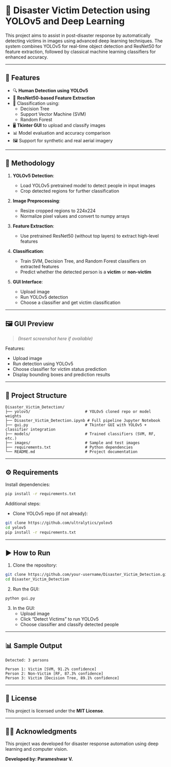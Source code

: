 # 🛑 Disaster Victim Detection using YOLOv5 and Deep Learning

This project aims to assist in post-disaster response by automatically detecting victims in images using advanced deep learning techniques. The system combines YOLOv5 for real-time object detection and ResNet50 for feature extraction, followed by classical machine learning classifiers for enhanced accuracy.

---

## 📌 Features

- 🔍 **Human Detection using YOLOv5**
- 🧠 **ResNet50-based Feature Extraction**
- 🤖 Classification using:
  - Decision Tree
  - Support Vector Machine (SVM)
  - Random Forest
- 🖥️ **Tkinter GUI** to upload and classify images
- 📊 Model evaluation and accuracy comparison
- 🖼️ Support for synthetic and real aerial imagery

---

## 🧠 Methodology

1. **YOLOv5 Detection**:
   - Load YOLOv5 pretrained model to detect people in input images
   - Crop detected regions for further classification

2. **Image Preprocessing**:
   - Resize cropped regions to 224x224
   - Normalize pixel values and convert to numpy arrays

3. **Feature Extraction**:
   - Use pretrained ResNet50 (without top layers) to extract high-level features

4. **Classification**:
   - Train SVM, Decision Tree, and Random Forest classifiers on extracted features
   - Predict whether the detected person is a **victim** or **non-victim**

5. **GUI Interface**:
   - Upload image
   - Run YOLOv5 detection
   - Choose a classifier and get victim classification

---

## 🖼️ GUI Preview

> *(Insert screenshot here if available)*

Features:
- Upload image
- Run detection using YOLOv5
- Choose classifier for victim status prediction
- Display bounding boxes and prediction results

---

## 📁 Project Structure

```
Disaster_Victim_Detection/
├── yolov5/                        # YOLOv5 cloned repo or model weights
├── Disaster_Victim_Detection.ipynb # Full pipeline Jupyter Notebook
├── gui.py                         # Tkinter GUI with YOLOv5 + classifier integration
├── models/                        # Trained classifiers (SVM, RF, etc.)
├── images/                        # Sample and test images
├── requirements.txt               # Python dependencies
└── README.md                      # Project documentation
```

---

## ⚙️ Requirements

Install dependencies:

```bash
pip install -r requirements.txt
```

Additional steps:
- Clone YOLOv5 repo (if not already):
```bash
git clone https://github.com/ultralytics/yolov5
cd yolov5
pip install -r requirements.txt
```

---

## ▶️ How to Run

1. Clone the repository:

```bash
git clone https://github.com/your-username/Disaster_Victim_Detection.git
cd Disaster_Victim_Detection
```

2. Run the GUI:

```bash
python gui.py
```

3. In the GUI:
   - Upload image
   - Click “Detect Victims” to run YOLOv5
   - Choose classifier and classify detected people

---

## 📊 Sample Output

```
Detected: 3 persons

Person 1: Victim [SVM, 91.2% confidence]
Person 2: Non-Victim [RF, 87.3% confidence]
Person 3: Victim [Decision Tree, 89.1% confidence]
```

---

## 📜 License

This project is licensed under the **MIT License**.

---

## 🙋‍♂️ Acknowledgments

This project was developed for disaster response automation using deep learning and computer vision.

**Developed by: Parameshwar V.**
